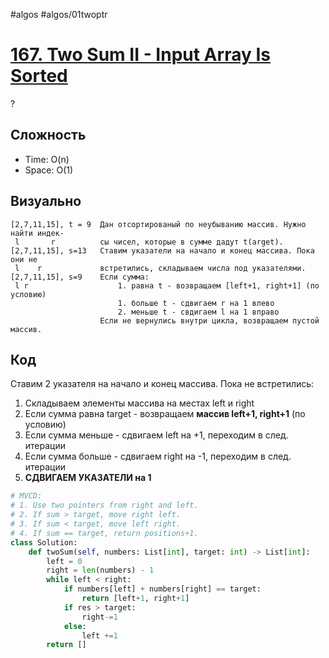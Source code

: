 #algos
#algos/01twoptr 

# [167. Two Sum II - Input Array Is Sorted](https://leetcode.com/problems/two-sum-ii-input-array-is-sorted/)
?
## Сложность
* Time: O(n)
* Space: O(1)
## Визуально
```
[2,7,11,15], t = 9  Дан отсортированый по неубыванию массив. Нужно найти индек-
 l       r          сы чисел, которые в сумме дадут t(arget). 
[2,7,11,15], s=13   Ставим указатели на начало и конец массива. Пока они не
 l    r             встретились, складываем числа под указателями. 
[2,7,11,15], s=9    Если сумма:
 l r                    1. равна t - возвращаем [left+1, right+1] (по условию)
	                    1. больше t - сдвигаем r на 1 влево
	                    2. меньше t - свдигаем l на 1 вправо
	                Если не вернулись внутри цикла, возвращаем пустой массив.
```
## Код
Ставим 2 указателя на начало и конец массива. Пока не встретились:
1. Складываем элементы массива на местах left и right
2. Если сумма равна target - возвращаем **массив left+1, right+1** (по условию)
3. Если сумма меньше - сдвигаем left на +1, переходим в след. итерации
4. Если сумма больше - сдвигаем right на -1, переходим в след. итерации
5. **СДВИГАЕМ УКАЗАТЕЛИ на 1**
```python
# MVCD:
# 1. Use two pointers from right and left.
# 2. If sum > target, move right left.
# 3. If sum < target, move left right.
# 4. If sum == target, return positions+1.
class Solution:
    def twoSum(self, numbers: List[int], target: int) -> List[int]:
        left = 0
        right = len(numbers) - 1
        while left < right:
            if numbers[left] + numbers[right] == target:
                return [left+1, right+1]
            if res > target:
                right-=1
            else:
	            left +=1
        return []
```
<!--SR:!2025-07-05,4,270-->
